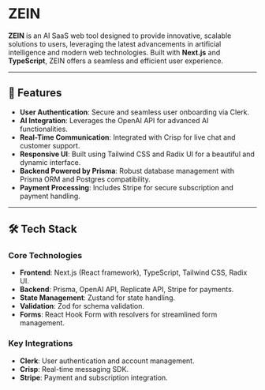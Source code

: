 # ZEIN  

**ZEIN** is an AI SaaS web tool designed to provide innovative, scalable solutions to users, leveraging the latest advancements in artificial intelligence and modern web technologies. Built with **Next.js** and **TypeScript**, ZEIN offers a seamless and efficient user experience.

---

## 🚀 Features  
- **User Authentication**: Secure and seamless user onboarding via Clerk.  
- **AI Integration**: Leverages the OpenAI API for advanced AI functionalities.  
- **Real-Time Communication**: Integrated with Crisp for live chat and customer support.  
- **Responsive UI**: Built using Tailwind CSS and Radix UI for a beautiful and dynamic interface.  
- **Backend Powered by Prisma**: Robust database management with Prisma ORM and Postgres compatibility.  
- **Payment Processing**: Includes Stripe for secure subscription and payment handling.  

---

## 🛠️ Tech Stack  

### **Core Technologies**  
- **Frontend**: Next.js (React framework), TypeScript, Tailwind CSS, Radix UI.  
- **Backend**: Prisma, OpenAI API, Replicate API, Stripe for payments.  
- **State Management**: Zustand for state handling.  
- **Validation**: Zod for schema validation.  
- **Forms**: React Hook Form with resolvers for streamlined form management.  

### **Key Integrations**  
- **Clerk**: User authentication and account management.  
- **Crisp**: Real-time messaging SDK.  
- **Stripe**: Payment and subscription integration.  
